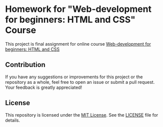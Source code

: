 # Homework for "Web-development for beginners: HTML and CSS" Course

This project is final assignment for online course [Web-development for beginners: HTML and CSS](https://stepik.org/course/38218/info)

## Contribution

If you have any suggestions or improvements for this project or the repository as a whole, feel free to open an issue or submit a pull request. Your feedback is greatly appreciated!

## License

This repository is licensed under the [MIT License](LICENSE). See the [LICENSE](LICENSE) file for details.



